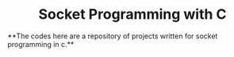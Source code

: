 <div align="center">
    <h1> Socket Programming with C </h1>
</div>
**The codes here are a repository of projects written for socket programming in c.**
